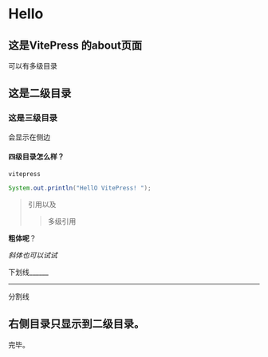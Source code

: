 # Hello

## 这是VitePress 的about页面

可以有多级目录

## 这是二级目录

### 这是三级目录

会显示在侧边

#### 四级目录怎么样？

`vitepress`

```java
System.out.println("HellO VitePress! ");
```

> 引用以及
>
> > 多级引用

**粗体呢**？

*斜体也可以试试*



下划线______

---

分割线

## 右侧目录只显示到二级目录。

完毕。